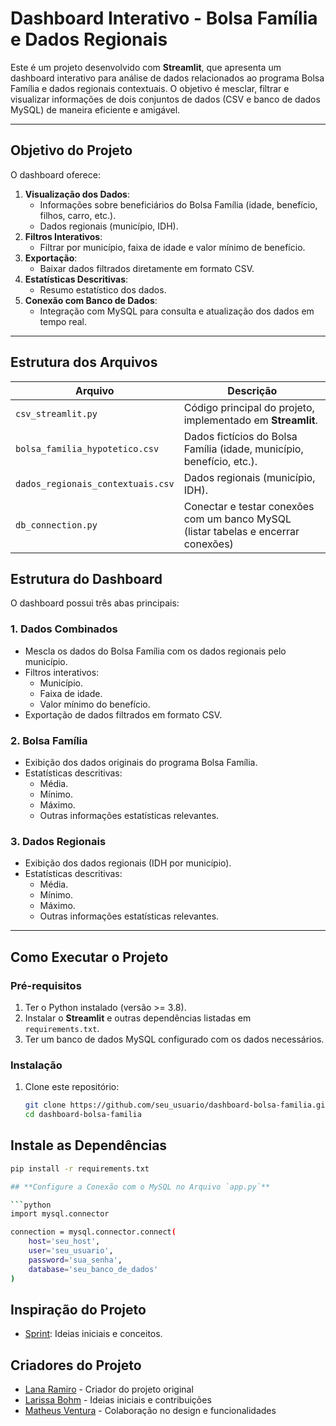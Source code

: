 # **Dashboard Interativo - Bolsa Família e Dados Regionais**

Este é um projeto desenvolvido com **Streamlit**, que apresenta um dashboard interativo para análise de dados relacionados ao programa Bolsa Família e dados regionais contextuais. O objetivo é mesclar, filtrar e visualizar informações de dois conjuntos de dados (CSV e banco de dados MySQL) de maneira eficiente e amigável.

---

## **Objetivo do Projeto**

O dashboard oferece:

1. **Visualização dos Dados**:
   - Informações sobre beneficiários do Bolsa Família (idade, benefício, filhos, carro, etc.).
   - Dados regionais (município, IDH).
2. **Filtros Interativos**:
   - Filtrar por município, faixa de idade e valor mínimo de benefício.
3. **Exportação**:
   - Baixar dados filtrados diretamente em formato CSV.
4. **Estatísticas Descritivas**:
   - Resumo estatístico dos dados.
5. **Conexão com Banco de Dados**:
   - Integração com MySQL para consulta e atualização dos dados em tempo real.

---

## **Estrutura dos Arquivos**

| Arquivo                           | Descrição                                                                             |
| --------------------------------- | ---------------------------------------------------------------------                 |
| `csv_streamlit.py`                          | Código principal do projeto, implementado em **Streamlit**.           
| `bolsa_familia_hypotetico.csv`    | Dados fictícios do Bolsa Família (idade, município, benefício, etc.).                 |
| `dados_regionais_contextuais.csv` | Dados regionais (município, IDH).                                                     |
| `db_connection.py`                | Conectar e testar conexões com um banco MySQL (listar tabelas e encerrar conexões)    |


                    

## **Estrutura do Dashboard**

O dashboard possui três abas principais:

### **1. Dados Combinados**
- Mescla os dados do Bolsa Família com os dados regionais pelo município.
- Filtros interativos:
  - Município.
  - Faixa de idade.
  - Valor mínimo do benefício.
- Exportação de dados filtrados em formato CSV.

### **2. Bolsa Família**
- Exibição dos dados originais do programa Bolsa Família.
- Estatísticas descritivas:
  - Média.
  - Mínimo.
  - Máximo.
  - Outras informações estatísticas relevantes.

### **3. Dados Regionais**
- Exibição dos dados regionais (IDH por município).
- Estatísticas descritivas:
  - Média.
  - Mínimo.
  - Máximo.
  - Outras informações estatísticas relevantes.
---

## **Como Executar o Projeto**

### **Pré-requisitos**

1. Ter o Python instalado (versão >= 3.8).
2. Instalar o **Streamlit** e outras dependências listadas em `requirements.txt`.
3. Ter um banco de dados MySQL configurado com os dados necessários.

### **Instalação**

1. Clone este repositório:
   ```bash
   git clone https://github.com/seu_usuario/dashboard-bolsa-familia.git
   cd dashboard-bolsa-familia
   ```

## **Instale as Dependências**

````bash
pip install -r requirements.txt

## **Configure a Conexão com o MySQL no Arquivo `app.py`**

```python
import mysql.connector

connection = mysql.connector.connect(
    host='seu_host',
    user='seu_usuario',
    password='sua_senha',
    database='seu_banco_de_dados'
)
````
## **Inspiração do Projeto**
- [Sprint](https://github.com/paraujo2005/Sprint): Ideias iniciais e conceitos.
## **Criadores do Projeto**

- [Lana Ramiro](https://github.com/lanaramiro) - Criador do projeto original
- [Larissa Bohm](https://github.com/lalabohm) - Ideias iniciais e contribuições
- [Matheus Ventura](https://github.com/MatheusgVentura) - Colaboração no design e funcionalidades
